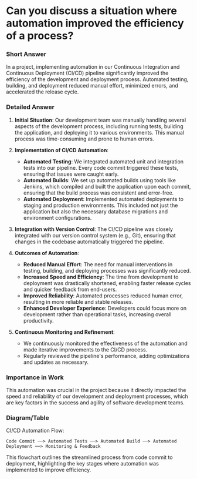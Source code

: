 # Can you discuss a situation where automation improved the efficiency of a process?

### Short Answer
In a project, implementing automation in our Continuous Integration and Continuous Deployment (CI/CD) pipeline significantly improved the efficiency of the development and deployment process. Automated testing, building, and deployment reduced manual effort, minimized errors, and accelerated the release cycle.

### Detailed Answer
1. **Initial Situation**: Our development team was manually handling several aspects of the development process, including running tests, building the application, and deploying it to various environments. This manual process was time-consuming and prone to human errors.

2. **Implementation of CI/CD Automation**:
    - **Automated Testing**: We integrated automated unit and integration tests into our pipeline. Every code commit triggered these tests, ensuring that issues were caught early.
    - **Automated Builds**: We set up automated builds using tools like Jenkins, which compiled and built the application upon each commit, ensuring that the build process was consistent and error-free.
    - **Automated Deployment**: Implemented automated deployments to staging and production environments. This included not just the application but also the necessary database migrations and environment configurations.

3. **Integration with Version Control**: The CI/CD pipeline was closely integrated with our version control system (e.g., Git), ensuring that changes in the codebase automatically triggered the pipeline.

4. **Outcomes of Automation**:
    - **Reduced Manual Effort**: The need for manual interventions in testing, building, and deploying processes was significantly reduced.
    - **Increased Speed and Efficiency**: The time from development to deployment was drastically shortened, enabling faster release cycles and quicker feedback from end-users.
    - **Improved Reliability**: Automated processes reduced human error, resulting in more reliable and stable releases.
    - **Enhanced Developer Experience**: Developers could focus more on development rather than operational tasks, increasing overall productivity.

5. **Continuous Monitoring and Refinement**:
    - We continuously monitored the effectiveness of the automation and made iterative improvements to the CI/CD process.
    - Regularly reviewed the pipeline's performance, adding optimizations and updates as necessary.

### Importance in Work
This automation was crucial in the project because it directly impacted the speed and reliability of our development and deployment processes, which are key factors in the success and agility of software development teams.

### Diagram/Table
CI/CD Automation Flow:

```plaintext
Code Commit ──> Automated Tests ──> Automated Build ──> Automated Deployment ──> Monitoring & Feedback
```

This flowchart outlines the streamlined process from code commit to deployment, highlighting the key stages where automation was implemented to improve efficiency.